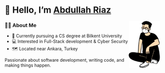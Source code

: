 # 👋 Hello, I’m [Abdullah Riaz](https://www.abdullahriaz.com)

 <img align="right" width="20%" src="/img/sitting.svg">
 
### 🙋‍♂️ About Me
- 📄 Currently pursuing a CS degree at Bilkent University
- 💻 Interested in Full-Stack development & Cyber Security
- 🗺️ Located near Ankara, Turkey
<!--. 📝 [CV/Resume](https://github.com/) -->

Passionate about software development, writing code, and making things happen.
 
